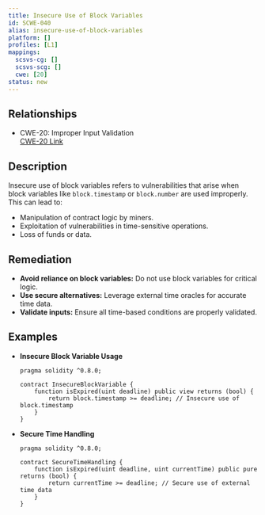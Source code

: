 ```yaml
---
title: Insecure Use of Block Variables
id: SCWE-040
alias: insecure-use-of-block-variables
platform: []
profiles: [L1]
mappings:
  scsvs-cg: []
  scsvs-scg: []
  cwe: [20]
status: new
---
```


## Relationships
- CWE-20: Improper Input Validation  
  [CWE-20 Link](https://cwe.mitre.org/data/definitions/20.html)

## Description  
Insecure use of block variables refers to vulnerabilities that arise when block variables like `block.timestamp` or `block.number` are used improperly. This can lead to:
- Manipulation of contract logic by miners.
- Exploitation of vulnerabilities in time-sensitive operations.
- Loss of funds or data.

## Remediation
- **Avoid reliance on block variables:** Do not use block variables for critical logic.
- **Use secure alternatives:** Leverage external time oracles for accurate time data.
- **Validate inputs:** Ensure all time-based conditions are properly validated.

## Examples
- **Insecure Block Variable Usage**
    ```solidity
    pragma solidity ^0.8.0;

    contract InsecureBlockVariable {
        function isExpired(uint deadline) public view returns (bool) {
            return block.timestamp >= deadline; // Insecure use of block.timestamp
        }
    }
    ```

- **Secure Time Handling**
    ```solidity
    pragma solidity ^0.8.0;

    contract SecureTimeHandling {
        function isExpired(uint deadline, uint currentTime) public pure returns (bool) {
            return currentTime >= deadline; // Secure use of external time data
        }
    }
    ```